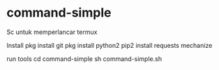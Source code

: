 # command-simple
Sc untuk memperlancar termux


Install
pkg install git
pkg install python2
pip2 install requests mechanize


run tools
cd command-simple
sh command-simple.sh

